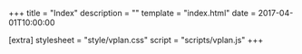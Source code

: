 +++
title = "Index"
description = ""
template = "index.html"
date = 2017-04-01T10:00:00

[extra]
stylesheet = "style/vplan.css"
script = "scripts/vplan.js"
+++
